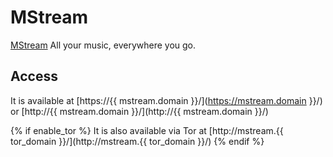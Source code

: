# MStream

[MStream](https://www.mstream.io) All your music, everywhere you go.

## Access

It is available at [https://{{ mstream.domain }}/](https://mstream.domain }}/) or [http://{{ mstream.domain }}/](http://{{ mstream.domain }}/)

{% if enable_tor %}
It is also available via Tor at [http://mstream.{{ tor_domain }}/](http://mstream.{{ tor_domain }}/)
{% endif %}

